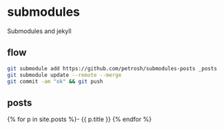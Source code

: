 # submodules
Submodules and jekyll

## flow

```sh
git submodule add https://github.com/petrosh/submodules-posts _posts
git submodule update --remote --merge
git commit -am "ok" && git push
```

## posts

{% for p in site.posts %}- {{ p.title }}
{% endfor %}

<script type="text/javascript">
document.body.classList.add('markdown-body'); 
</script>
